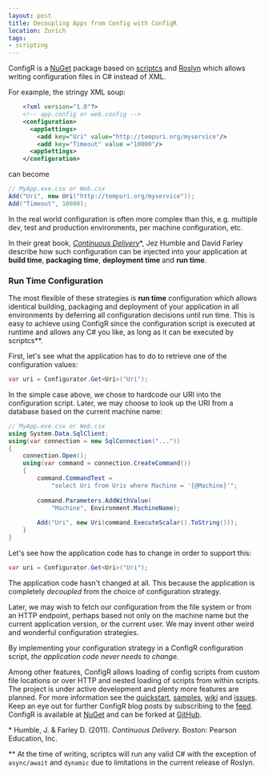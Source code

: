 ```yaml
---
layout: post
title: Decoupling Apps from Config with ConfigR
location: Zurich
tags:
- scripting
---
```


ConfigR is a [NuGet](https://www.nuget.org/packages/ConfigR/) package based on [scriptcs](http://scriptcs.net/) and [Roslyn](http://msdn.microsoft.com/en-us/vstudio/roslyn.aspx) which allows writing configuration files in C# instead of XML.

For example, the stringy XML soup:

```xml
	<?xml version="1.0"?>
	<!-- app.config or web.config -->
	<configuration>
	  <appSettings>
	    <add key="Uri" value="http://tempuri.org/myservice"/>
		<add key="Timeout" value ="10000"/>
	  <appSettings>
	</configuration>
```

can become

```C#
// MyApp.exe.csx or Web.csx 
Add("Uri", new Uri("http://tempuri.org/myservice"));
Add("Timeout", 10000);
```

In the real world configuration is often more complex than this, e.g. multiple dev, test and production environments, per machine configuration, etc.

<!--excerpt-->

In their great book, *[Continuous Delivery](http://www.amazon.co.uk/gp/product/0321601912/ref=as_li_qf_sp_asin_il_tl?ie=UTF8&camp=1634&creative=6738&creativeASIN=0321601912&linkCode=as2&tag=adamralphcom-21)*\*, Jez Humble and David Farley describe how such configuration can be injected into your application at **build time**, **packaging time**, **deployment time** and **run time**.

### Run Time Configuration

The most flexible of these strategies is **run time** configuration which allows identical building, packaging and deployment of your application in all environments by deferring all configuration decisions until run time. This is easy to achieve using ConfigR since the configuration script is executed at runtime and allows any C# you like, as long as it can be executed by scriptcs\**.

First, let's see what the application has to do to retrieve one of the configuration values:

```C#
var uri = Configurator.Get<Uri>("Uri");
```
In the simple case above, we chose to hardcode our URI into the configuration script. Later, we may choose to look up the URI from a database based on the current machine name:

```C#
// MyApp.exe.csx or Web.csx
using System.Data.SqlClient;
using(var connection = new SqlConnection("..."))
{
	connection.Open();
	using(var command = connection.CreateCommand())
	{
		command.CommandText =
            "select Uri from Uris where Machine = '{@Machine}'";
		
		command.Parameters.AddWithValue(
			"Machine", Environment.MachineName);
		
		Add("Uri", new Uri(command.ExecuteScalar().ToString()));
	}
}
```
Let's see how the application code has to change in order to support this:

```C#
var uri = Configurator.Get<Uri>("Uri");
```
The application code hasn't changed at all. This because the application is completely *decoupled* from the choice of configuration strategy.

Later, we may wish to fetch our configuration from the file system or from an HTTP endpoint, perhaps based not only on the machine name but the current application version, or the current user. We may invent other weird and wonderful configuration strategies.

By implementing your configuration strategy in a ConfigR configuration script, *the application code never needs to change.*

Among other features, ConfigR allows loading of config scripts from custom file locations or over HTTP and nested loading of scripts from within scripts. The project is under active development and plenty more features are planned. For more information see the [quickstart](https://github.com/config-r/config-r/wiki/Quickstart), [samples](https://github.com/config-r/config-r-samples), [wiki](https://github.com/config-r/config-r/wiki) and [issues](https://github.com/config-r/config-r/issues?direction=desc&sort=updated&state=open). Keep an eye out for further ConfigR blog posts by subscribing to the [feed](/feed/). ConfigR is available at [NuGet](https://www.nuget.org/packages/ConfigR/) and can be forked at [GitHub](https://github.com/config-r/config-r).

\* Humble, J. & Farley D. (2011). *Continuous Delivery.* Boston: Pearson Education, Inc.

\** At the time of writing, scriptcs will run any valid C# with the exception of `async/await` and `dynamic` due to limitations in the current release of Roslyn.